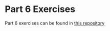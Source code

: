 # Part 6 Exercises

Part 6 exercises can be found in [this repository](https://github.com/nullkaaryle/full-stack-open-2022-part-6)